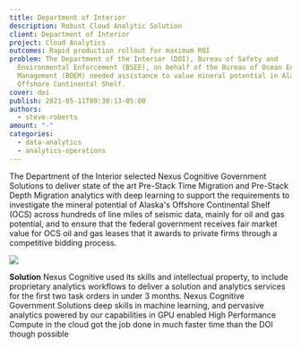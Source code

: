 ```yaml
---
title: Department of Interior
description: Robust Cloud Analytic Solution
client: Department of Interior
project: Cloud Analytics
outcomes: Rapid production rollout for maximum ROI
problem: The Department of the Interior (DOI), Bureau of Safety and
  Environmental Enforcement (BSEE), on behalf of the Bureau of Ocean Energy
  Management (BOEM) needed assistance to value mineral potential in Alaska’s
  Offshore Continental Shelf.
cover: doi
publish: 2021-05-11T09:30:13-05:00
authors:
  - steve-roberts
amount: "-"
categories:
  - data-analytics
  - analytics-operations
---
```

The Department of the Interior selected Nexus Cognitive Government Solutions to deliver state of the art Pre-Stack Time Migration and Pre-Stack Depth Migration analytics with deep learning to support the requirements to investigate the mineral potential of Alaska's Offshore Continental Shelf (OCS) across hundreds of line miles of seismic data, mainly for oil and gas potential, and to ensure that the federal government receives fair market value for OCS oil and gas leases that it awards to private firms through a competitive bidding process.

![](/images/picture1.png)

**Solution**
Nexus Cognitive used its skills and intellectual property, to include proprietary analytics workflows to deliver a solution and analytics services for the first two task orders in under 3 months. Nexus Cognitive Government Solutions deep skills in machine learning, and pervasive analytics powered by our capabilities in GPU enabled High Performance Compute in the cloud got the job done in much faster time than the DOI though possible